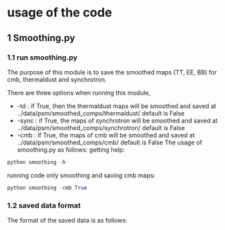 # usage of the code

## 1 Smoothing.py

### 1.1 run smoothing.py

The purpose of this module is to save the smoothed maps (TT, EE, BB) for
cmb, thermaldust and synchrotron.

There are three options when running this module,

* -td : if True, then the thermaldust maps will be smoothed and saved at ../data/psm/smoothed_comps/thermaldust/
      default is False
* -sync : if True, the maps of synchrotron will be smoothed and saved at ../data/psm/smoothed_comps/synchrotron/
      default is False
* -cmb  : if True, the maps of cmb will be smoothed and saved at ../data/psm/smoothed_comps/cmb/
      default is False
The usage of smoothing.py as follows:
getting help:

```python
python smoothing -h
```

running code only smoothing and saving cmb maps:

```python
python smoothing -cmb True
```

### 1.2 saved data format

The format of the saved data is as follows:
